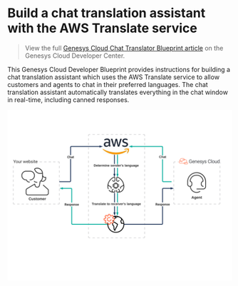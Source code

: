 # Build a chat translation assistant with the AWS Translate service

> View the full [Genesys Cloud Chat Translator Blueprint article](https://developer.mypurecloud.com/blueprints/chat-translator-blueprint/) on the Genesys Cloud Developer Center.

This Genesys Cloud Developer Blueprint provides instructions for building a chat translation assistant which uses the AWS Translate service to allow customers and agents to chat in their preferred languages. The chat translation assistant automatically translates everything in the chat window in real-time, including canned responses.

![Chat translation assistant](blueprint/images/flowchart.png "Chat translation assistant")
